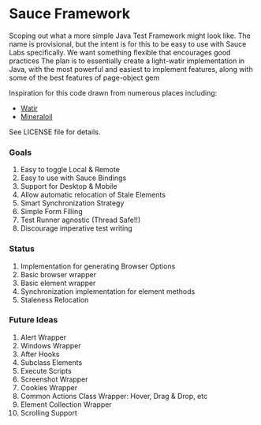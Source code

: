 # Sauce Framework

Scoping out what a more simple Java Test Framework might look like.
The name is provisional, but the intent is for this to be easy to use with Sauce Labs specifically.
We want something flexible that encourages good practices
The plan is to essentially create a light-watir implementation in Java, with the most powerful and easiest to implement
features, along with some of the best features of page-object gem

Inspiration for this code drawn from numerous places including:
* [Watir](https://watir.com)
* [Mineraloil](https://github.com/lithiumtech/mineraloil-selenium.git)


See LICENSE file for details.

### Goals

1. Easy to toggle Local & Remote
2. Easy to use with Sauce Bindings
3. Support for Desktop & Mobile
4. Allow automatic relocation of Stale Elements
5. Smart Synchronization Strategy
6. Simple Form Filling
7. Test Runner agnostic (Thread Safe!!)
8. Discourage imperative test writing

### Status
1. Implementation for generating Browser Options
2. Basic browser wrapper
3. Basic element wrapper
4. Synchronization implementation for element methods
5. Staleness Relocation

### Future Ideas
1. Alert Wrapper
2. Windows Wrapper
3. After Hooks
4. Subclass Elements
5. Execute Scripts
8. Screenshot Wrapper
9. Cookies Wrapper
10. Common Actions Class Wrapper: Hover, Drag & Drop, etc
11. Element Collection Wrapper
12. Scrolling Support
